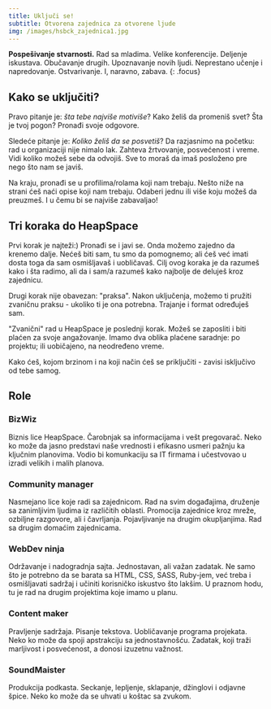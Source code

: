 ```yaml
---
title: Uključi se!
subtitle: Otvorena zajednica za otvorene ljude
img: /images/hsbck_zajednica1.jpg
---
```


**Pospešivanje stvarnosti.** Rad sa mladima. Velike konferencije.
Deljenje iskustava. Obučavanje drugih. Upoznavanje novih ljudi.
Neprestano učenje i napredovanje. Ostvarivanje.
I, naravno, zabava.
{: .focus}

## Kako se uključiti?

Pravo pitanje je: _šta tebe najviše motiviše_? Kako želiš da promeniš
svet? Šta je tvoj pogon? Pronađi svoje odgovore.

Sledeće pitanje je: _Koliko želiš da se posvetiš_? Da razjasnimo na početku:
rad u organizaciji nije nimalo lak. Zahteva žrtvovanje, posvećenost i vreme.
Vidi koliko možeš sebe da odvojiš. Sve to moraš da imaš posloženo pre nego
što nam se javiš.

Na kraju, pronađi se u profilima/rolama koji nam trebaju. Nešto niže na strani ćeš
naći opise koji nam trebaju. Odaberi jednu ili više koju možeš
da preuzmeš. I u čemu bi se najviše zabavaljao!

## Tri koraka do HeapSpace

Prvi korak je najteži:) Pronađi se i javi se. Onda možemo zajedno da krenemo
dalje. Nećeš biti sam, tu smo da pomognemo; ali ćeš već imati dosta toga
da sam osmišljavaš i uobličavaš. Cilj ovog koraka je da razumeš
kako i šta radimo, ali da i sam/a razumeš kako najbolje de deluješ kroz zajednicu.

Drugi korak nije obavezan: "praksa". Nakon uključenja, možemo ti pružiti
zvaničnu praksu - ukoliko ti je ona potrebna. Trajanje i format određuješ sam.

"Zvanični" rad u HeapSpace je poslednji korak. Možeš se zaposliti i biti plaćen
za svoje angažovanje. Imamo dva oblika plaćene saradnje: po projektu; ili
uobičajeno, na neodređeno vreme.

Kako ćeš, kojom brzinom i na koji način ćeš se priključiti - zavisi isključivo
od tebe samog.

## Role

### BizWiz

Biznis lice HeapSpace. Čarobnjak sa informacijama i vešt pregovarač.
Neko ko može da jasno predstavi naše vrednosti i efikasno usmeri pažnju
ka ključnim planovima. Vodio bi komunkaciju sa IT firmama i učestvovao
u izradi velikih i malih planova.

### Community manager

Nasmejano lice koje radi sa zajednicom. Rad na svim događajima, druženje sa
zanimljivim ljudima iz različitih oblasti. Promocija zajednice kroz mreže,
ozbiljne razgovore, ali i čavrljanja. Pojavljivanje na drugim okupljanjima.
Rad sa drugim domaćim zajednicama.

### WebDev ninja

Održavanje i nadogradnja sajta. Jednostavan, ali važan zadatak. Ne samo što
je potrebno da se barata sa HTML, CSS, SASS, Ruby-jem, već treba i osmišljavati
sadržaj i učiniti korisničko iskustvo što lakšim. U praznom hodu, tu je rad
na drugim projektima koje imamo u planu.

### Content maker

Pravljenje sadržaja. Pisanje tekstova. Uobličavanje programa projekata.
Neko ko može da spoji apstrakciju sa jednostavnošću. Zadatak, koji traži
marljivost i posvećenost, a donosi izuzetnu važnost.

### SoundMaister

Produkcija podkasta. Seckanje, lepljenje, sklapanje, džinglovi i odjavne špice.
Neko ko može da se uhvati u koštac sa zvukom.
